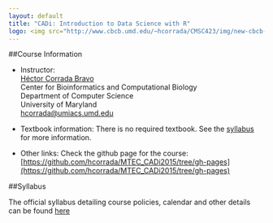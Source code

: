 ```yaml
---
layout: default
title: "CADi: Introduction to Data Science with R"
logo: <img src="http://www.cbcb.umd.edu/~hcorrada/CMSC423/img/new-cbcb-logo3_0.png"/>
---
```



##Course Information

*	Instructor:  
	[H&eacute;ctor Corrada Bravo](http://www.cbcb.umd.edu/~hcorrada)  
	Center for Bioinformatics and Computational Biology  
	Department of Computer Science  
	University of Maryland  
	<hcorrada@umiacs.umd.edu>  

*   Textbook information:
	There is no required textbook. See the [syllabus](syllabus.html)
	for more information.

*   Other links:
	Check the github page for the course: [https://github.com/hcorrada/MTEC_CADi2015/tree/gh-pages](https://github.com/hcorrada/MTEC_CADi2015/tree/gh-pages)

##Syllabus

The official syllabus detailing course policies, calendar and other
details can be found [here](syllabus.html)
